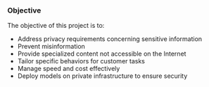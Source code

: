 ### Objective
The objective of this project is to:
- Address privacy requirements concerning sensitive information
- Prevent misinformation
- Provide specialized content not accessible on the Internet
- Tailor specific behaviors for customer tasks
- Manage speed and cost effectively
- Deploy models on private infrastructure to ensure security


